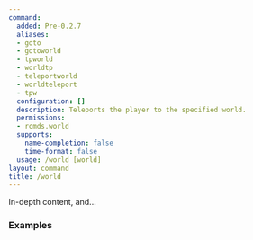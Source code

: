 ```yaml
---
command:
  added: Pre-0.2.7
  aliases:
  - goto
  - gotoworld
  - tpworld
  - worldtp
  - teleportworld
  - worldteleport
  - tpw
  configuration: []
  description: Teleports the player to the specified world.
  permissions:
  - rcmds.world
  supports:
    name-completion: false
    time-format: false
  usage: /world [world]
layout: command
title: /world
---
```


In-depth content, and...

### Examples



